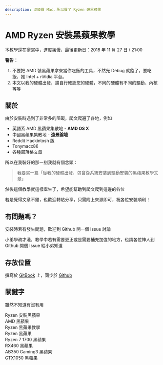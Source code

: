 ```yaml
---
description: 沒錢買 Mac，所以買了 Ryzen 裝黑蘋果
---
```


# AMD Ryzen 安裝黑蘋果教學

本教學還在撰寫中，進度緩慢，最後更新日：2018 年 11 月 27 日 / 21:00

**警告：**

1. 不要把 AMD 裝黑蘋果拿來當你吃飯的工具，不然光 Debug 就飽了，要吃飯，推 Intel + nVidia 平台。
2. 本文以我的硬體出發，請自行確認您的硬體，不同的硬體有不同的驅動、內核等等

## 關於

由於安裝時遇到了非常多的阻礙，爬文爬遍了各地，例如

* 英語系 AMD 黑蘋果集散地 - **AMD OS X**
* 中國黑蘋果集散地 - **遠景論壇**
* Reddit Hackintosh 版
* Tonymacx86
* 各種部落格文章

所以在我裝好的那一刻我就有個念頭：

> 我要寫一篇「從我的硬體出發，包含從系統安裝到驅動安裝的黑蘋果教學文章」

然後這個教學就這樣誕生了，希望能幫助到爬文爬到這邊的各位

若是覺得文章不錯，也歡迎轉貼分享，只需附上來源即可，祝各位安裝順利！

## 有問題嗎？

安裝時若有發生問題，歡迎到 Github 開一個  Issue 討論

小弟學疏才淺，教學中若有需要更正或是需要補充加強的地方，也請各位神人到 Github 開個 Issue 給小弟知道

## 存放位置

撰寫於 [GitBook](https://mtwstudio.gitbook.io/ryzentosh) 上，同步於 [Github](https://github.com/MrNegativeTW/Ryzen-Hackintosh-Tutorial)

## 關鍵字

雖然不知道有沒有用

Ryzen 安裝黑蘋果  
AMD 黑蘋果  
Ryzen 黑蘋果教學  
Ryzen 黑蘋果  
Ryzen 7 1700 黑蘋果   
RX460 黑蘋果  
AB350 Gaming3 黑蘋果  
GTX1050 黑蘋果  


